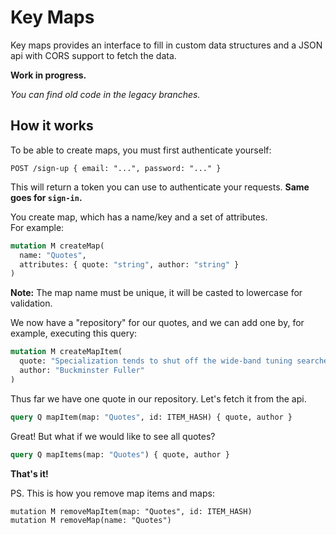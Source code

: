 # Key Maps

Key maps provides an interface to fill in custom data structures and a JSON api with CORS support to fetch the data.

__Work in progress.__

_You can find old code in the legacy branches._



## How it works

To be able to create maps, you must first authenticate yourself:

```
POST /sign-up { email: "...", password: "..." }
```

This will return a token you can use to authenticate your requests.
__Same goes for `sign-in`.__

You create map, which has a name/key and a set of attributes.  
For example:

```graphql
mutation M createMap(
  name: "Quotes",
  attributes: { quote: "string", author: "string" }
)
```

__Note:__ The map name must be unique, it will be casted to
lowercase for validation.

We now have a "repository" for our quotes,
and we can add one by, for example, executing this query:

```graphql
mutation M createMapItem(
  quote: "Specialization tends to shut off the wide-band tuning searches and thus to preclude further discovery.",
  author: "Buckminster Fuller"
)
```

Thus far we have one quote in our repository.
Let's fetch it from the api.

```graphql
query Q mapItem(map: "Quotes", id: ITEM_HASH) { quote, author }
```

Great! But what if we would like to see all quotes?

```graphql
query Q mapItems(map: "Quotes") { quote, author }
```

__That's it!__

PS. This is how you remove map items and maps:

```
mutation M removeMapItem(map: "Quotes", id: ITEM_HASH)
mutation M removeMap(name: "Quotes")
```
